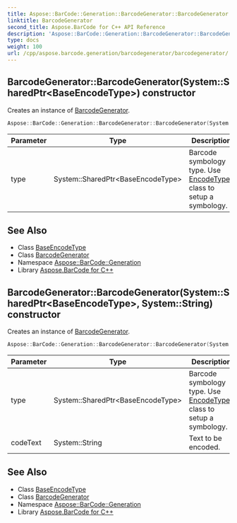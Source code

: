 ```yaml
---
title: Aspose::BarCode::Generation::BarcodeGenerator::BarcodeGenerator constructor
linktitle: BarcodeGenerator
second_title: Aspose.BarCode for C++ API Reference
description: 'Aspose::BarCode::Generation::BarcodeGenerator::BarcodeGenerator constructor. Creates an instance of BarcodeGenerator in C++.'
type: docs
weight: 100
url: /cpp/aspose.barcode.generation/barcodegenerator/barcodegenerator/
---
```

## BarcodeGenerator::BarcodeGenerator(System::SharedPtr\<BaseEncodeType\>) constructor


Creates an instance of [BarcodeGenerator](../).

```cpp
Aspose::BarCode::Generation::BarcodeGenerator::BarcodeGenerator(System::SharedPtr<BaseEncodeType> type)
```


| Parameter | Type | Description |
| --- | --- | --- |
| type | System::SharedPtr\<BaseEncodeType\> | Barcode symbology type. Use [EncodeTypes](../../encodetypes/) class to setup a symbology. |

## See Also

* Class [BaseEncodeType](../../baseencodetype/)
* Class [BarcodeGenerator](../)
* Namespace [Aspose::BarCode::Generation](../../)
* Library [Aspose.BarCode for C++](../../../)
## BarcodeGenerator::BarcodeGenerator(System::SharedPtr\<BaseEncodeType\>, System::String) constructor


Creates an instance of [BarcodeGenerator](../).

```cpp
Aspose::BarCode::Generation::BarcodeGenerator::BarcodeGenerator(System::SharedPtr<BaseEncodeType> type, System::String codeText)
```


| Parameter | Type | Description |
| --- | --- | --- |
| type | System::SharedPtr\<BaseEncodeType\> | Barcode symbology type. Use [EncodeTypes](../../encodetypes/) class to setup a symbology. |
| codeText | System::String | Text to be encoded. |

## See Also

* Class [BaseEncodeType](../../baseencodetype/)
* Class [BarcodeGenerator](../)
* Namespace [Aspose::BarCode::Generation](../../)
* Library [Aspose.BarCode for C++](../../../)
